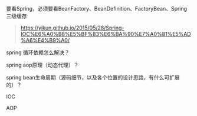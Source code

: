 要看Spring，必须要看BeanFactory、BeanDefinition、FactoryBean、Spring三级缓存

>https://yikun.github.io/2015/05/28/Spring-IOC%E6%A0%B8%E5%BF%83%E6%BA%90%E7%A0%81%E5%AD%A6%E4%B9%A0/

spring 循环依赖怎么解决？

spring aop原理（动态代理）？

spring bean生命周期（源码细节，以及各个位置的设计思路，有什么可扩展的）？

IOC

AOP




